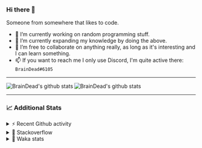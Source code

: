 ### Hi there 👋

Someone from somewhere that likes to code.

- 🔭 I’m currently working on random programming stuff.
- 🌱 I’m currently expanding my knowledge by doing the above.
- 👯 I’m free to collaborate on anything really, as long as it's interesting and I can learn something.
- 📫 If you want to reach me I only use Discord, I'm quite active there: `BrainDead#6105`
<hr>


<img alt="BrainDead's github stats" align="left" src="https://github-readme-stats.vercel.app/api?username=albertopoljak&count_private=true&show_icons=true&theme=radical&hide_border=true"/>
<img alt="BrainDead's github stats" align="left" src="https://github-readme-stats.vercel.app/api/top-langs/?username=albertopoljak&layout=compact&theme=radical&hide_border=true&card_width=250"/>
<br clear="left"/>

<hr>

### 📈 Additional Stats

<details>
  <summary>⚡ Recent Github activity</summary>
  <br/>

  <!--START_SECTION:activity-->
1. ❗️ Opened issue [#3](https://github.com/albertopoljak/orindance.party/issues/3) in [albertopoljak/orindance.party](https://github.com/albertopoljak/orindance.party)
2. 🗣 Commented on [#151](https://github.com/Tortoise-Community/Tortoise-BOT/issues/151) in [Tortoise-Community/Tortoise-BOT](https://github.com/Tortoise-Community/Tortoise-BOT)
3. 🎉 Merged PR [#151](https://github.com/Tortoise-Community/Tortoise-BOT/pull/151) in [Tortoise-Community/Tortoise-BOT](https://github.com/Tortoise-Community/Tortoise-BOT)
4. 🗣 Commented on [#151](https://github.com/Tortoise-Community/Tortoise-BOT/issues/151) in [Tortoise-Community/Tortoise-BOT](https://github.com/Tortoise-Community/Tortoise-BOT)
5. 🗣 Commented on [#150](https://github.com/Tortoise-Community/Tortoise-BOT/issues/150) in [Tortoise-Community/Tortoise-BOT](https://github.com/Tortoise-Community/Tortoise-BOT)
  <!--END_SECTION:activity-->
</details>

<details>
  <summary>👀 Stackoverflow</summary>

  [![Omid Nikrah StackOverflow](https://github-readme-stackoverflow.vercel.app/?userID=11311072&theme=dark)](https://stackoverflow.com/users/11311072/braindead)

</details>

<details>
  <summary>🤖 Waka stats</summary>
  <br/>

  <!--START_SECTION:waka-->
![Profile Views](http://img.shields.io/badge/Profile%20Views-13-blue)

![Lines of code](https://img.shields.io/badge/From%20Hello%20World%20I%27ve%20Written-259603%20lines%20of%20code-blue)

**🐱 My Github Data** 

> 🏆 553 Contributions in the Year 2021
 > 
> 📦 148.6 kB Used in Github's Storage 
 > 
> 💼 Opted to Hire
 > 
> 📜 32 Public Repositories 
 > 
> 🔑 8 Private Repositories  
 > 
**I'm an Early 🐤** 

```text
🌞 Morning    127 commits    ████░░░░░░░░░░░░░░░░░░░░░   18.7% 
🌆 Daytime    248 commits    █████████░░░░░░░░░░░░░░░░   36.52% 
🌃 Evening    206 commits    ███████░░░░░░░░░░░░░░░░░░   30.34% 
🌙 Night      98 commits     ███░░░░░░░░░░░░░░░░░░░░░░   14.43%

```
📅 **I'm Most Productive on Tuesday** 

```text
Monday       115 commits    ████░░░░░░░░░░░░░░░░░░░░░   16.94% 
Tuesday      124 commits    ████░░░░░░░░░░░░░░░░░░░░░   18.26% 
Wednesday    119 commits    ████░░░░░░░░░░░░░░░░░░░░░   17.53% 
Thursday     111 commits    ████░░░░░░░░░░░░░░░░░░░░░   16.35% 
Friday       75 commits     ██░░░░░░░░░░░░░░░░░░░░░░░   11.05% 
Saturday     56 commits     ██░░░░░░░░░░░░░░░░░░░░░░░   8.25% 
Sunday       79 commits     ███░░░░░░░░░░░░░░░░░░░░░░   11.63%

```


📊 **This Week I Spent My Time On** 

```text
💬 Programming Languages: 
Python                   30 hrs 10 mins      █████████████████████░░░░   84.6% 
XML                      3 hrs 11 mins       ██░░░░░░░░░░░░░░░░░░░░░░░   8.93% 
Other                    1 hr 47 mins        █░░░░░░░░░░░░░░░░░░░░░░░░   5.02% 
Markdown                 12 mins             ░░░░░░░░░░░░░░░░░░░░░░░░░   0.56% 
Gettext Catalog          10 mins             ░░░░░░░░░░░░░░░░░░░░░░░░░   0.51%

🐱‍💻 Projects: 
odoo_14_fresh            33 hrs 46 mins      ███████████████████████░░   94.71% 
testing                  1 hr 3 mins         ░░░░░░░░░░░░░░░░░░░░░░░░░   2.96% 
test                     28 mins             ░░░░░░░░░░░░░░░░░░░░░░░░░   1.35% 
oib-validation           16 mins             ░░░░░░░░░░░░░░░░░░░░░░░░░   0.76% 
studioplus_hr            3 mins              ░░░░░░░░░░░░░░░░░░░░░░░░░   0.15%

💻 Operating System: 
Linux                    34 hrs 19 mins      ████████████████████████░   96.25% 
Windows                  1 hr 20 mins        █░░░░░░░░░░░░░░░░░░░░░░░░   3.75%

```

**I Mostly Code in Python** 

```text
Python                   28 repos            ████████████████████░░░░░   80.0% 
Java                     4 repos             ██░░░░░░░░░░░░░░░░░░░░░░░   11.43% 
TypeScript               1 repo              ░░░░░░░░░░░░░░░░░░░░░░░░░   2.86% 
JavaScript               1 repo              ░░░░░░░░░░░░░░░░░░░░░░░░░   2.86% 
HTML                     1 repo              ░░░░░░░░░░░░░░░░░░░░░░░░░   2.86%

```



 Last Updated on 06/10/2021
<!--END_SECTION:waka-->
</details>
